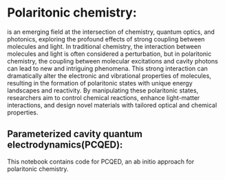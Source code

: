 # Polaritonic chemistry:
is an emerging field at the intersection of chemistry, quantum optics, and photonics, exploring the profound effects of strong coupling between molecules and light. In traditional chemistry, the interaction between molecules and light is often considered a perturbation, but in polaritonic chemistry, the coupling between molecular excitations and cavity photons can lead to new and intriguing phenomena. This strong interaction can dramatically alter the electronic and vibrational properties of molecules, resulting in the formation of polaritonic states with unique energy landscapes and reactivity. By manipulating these polaritonic states, researchers aim to control chemical reactions, enhance light-matter interactions, and design novel materials with tailored optical and chemical properties.


## Parameterized cavity quantum electrodynamics(PCQED):
This notebook contains code for PCQED, an ab initio approach for polaritonic chemistry.   

